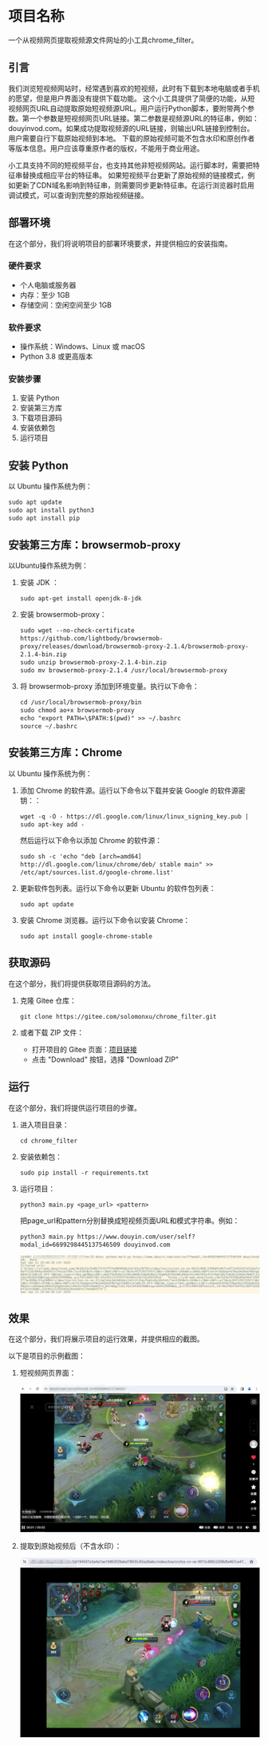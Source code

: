 # 项目名称
一个从视频网页提取视频源文件网址的小工具chrome_filter。

## 引言
我们浏览短视频网站时，经常遇到喜欢的短视频，此时有下载到本地电脑或者手机的愿望，但是用户界面没有提供下载功能。
这个小工具提供了简便的功能，从短视频网页URL自动提取原始短视频源URL。用户运行Python脚本，要附带两个参数。第一个参数是短视频网页URL链接。第二参数是视频源URL的特征串，例如：douyinvod.com。如果成功提取视频源的URL链接，则输出URL链接到控制台。用户需要自行下载原始视频到本地。
下载的原始视频可能不包含水印和原创作者等版本信息。用户应该尊重原作者的版权，不能用于商业用途。

小工具支持不同的短视频平台，也支持其他非短视频网站。运行脚本时，需要把特征串替换成相应平台的特征串。
如果短视频平台更新了原始视频的链接模式，例如更新了CDN域名影响到特征串，则需要同步更新特征串。在运行浏览器时启用调试模式，可以查询到完整的原始视频链接。

## 部署环境
在这个部分，我们将说明项目的部署环境要求，并提供相应的安装指南。

### 硬件要求
- 个人电脑或服务器
- 内存：至少 1GB
- 存储空间：空闲空间至少 1GB

### 软件要求
- 操作系统：Windows、Linux 或 macOS
- Python 3.8 或更高版本

### 安装步骤
1. 安装 Python
2. 安装第三方库
3. 下载项目源码
4. 安装依赖包
5. 运行项目

## 安装 Python
以 Ubuntu 操作系统为例：
```
sudo apt update
sudo apt install python3
sudo apt install pip
```

## 安装第三方库：browsermob-proxy
以Ubuntu操作系统为例：

1. 安装 JDK ：
   ```
   sudo apt-get install openjdk-8-jdk
   ```      

2. 安装 browsermob-proxy：
   ```
   sudo wget --no-check-certificate https://github.com/lightbody/browsermob-proxy/releases/download/browsermob-proxy-2.1.4/browsermob-proxy-2.1.4-bin.zip
   sudo unzip browsermob-proxy-2.1.4-bin.zip
   sudo mv browsermob-proxy-2.1.4 /usr/local/browsermob-proxy
   ```

3. 将 browsermob-proxy 添加到环境变量。执行以下命令：
   ```
   cd /usr/local/browsermob-proxy/bin
   sudo chmod ao+x browsermob-proxy
   echo "export PATH=\$PATH:$(pwd)" >> ~/.bashrc
   source ~/.bashrc
   ```

## 安装第三方库：Chrome
以 Ubuntu 操作系统为例：

1. 添加 Chrome 的软件源。运行以下命令以下载并安装 Google 的软件源密钥：：
   ``` 
   wget -q -O - https://dl.google.com/linux/linux_signing_key.pub | sudo apt-key add -
   ``` 
   然后运行以下命令以添加 Chrome 的软件源：
   ``` 
   sudo sh -c 'echo "deb [arch=amd64] http://dl.google.com/linux/chrome/deb/ stable main" >> /etc/apt/sources.list.d/google-chrome.list'
   ``` 

2. 更新软件包列表。运行以下命令以更新 Ubuntu 的软件包列表：
   ```
   sudo apt update
   ```

3. 安装 Chrome 浏览器。运行以下命令以安装 Chrome：
   ```
   sudo apt install google-chrome-stable
   ``` 

## 获取源码
   在这个部分，我们将提供获取项目源码的方法。

1. 克隆 Gitee 仓库：
   ```
   git clone https://gitee.com/solomonxu/chrome_filter.git
   ```

2. 或者下载 ZIP 文件：
   - 打开项目的 Gitee 页面：[项目链接](https://gitee.com/solomonxu/chrome_filter.git)
   - 点击 "Download" 按钮，选择 "Download ZIP"

## 运行
在这个部分，我们将提供运行项目的步骤。

1. 进入项目目录：
   ```
   cd chrome_filter
   ```

2. 安装依赖包：
   ```
   sudo pip install -r requirements.txt
   ```

3. 运行项目：
   ```
   python3 main.py <page_url> <pattern>
   ```
   把page_url和pattern分别替换成短视频页面URL和模式字符串。例如：
   ```
   python3 main.py https://www.douyin.com/user/self?modal_id=6699298445137546509 douyinvod.com
   ```
   ![界面截图](pics/screenshot1.png)

## 效果
在这个部分，我们将展示项目的运行效果，并提供相应的截图。

以下是项目的示例截图：
1. 短视频网页界面：

   ![项目效果](pics/screenshot2.png)

2. 提取到原始视频后（不含水印）：

   ![项目效果](pics/screenshot3.png)
